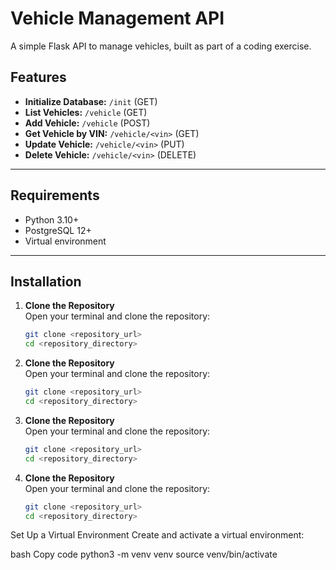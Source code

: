 # Vehicle Management API

A simple Flask API to manage vehicles, built as part of a coding exercise.

## Features
- **Initialize Database:** `/init` (GET)
- **List Vehicles:** `/vehicle` (GET)
- **Add Vehicle:** `/vehicle` (POST)
- **Get Vehicle by VIN:** `/vehicle/<vin>` (GET)
- **Update Vehicle:** `/vehicle/<vin>` (PUT)
- **Delete Vehicle:** `/vehicle/<vin>` (DELETE)

---

## Requirements
- Python 3.10+
- PostgreSQL 12+
- Virtual environment

---

## Installation

1. **Clone the Repository**  
   Open your terminal and clone the repository:
   ```bash
   git clone <repository_url>
   cd <repository_directory>

2. **Clone the Repository**  
   Open your terminal and clone the repository:
   ```bash
   git clone <repository_url>
   cd <repository_directory>

3. **Clone the Repository**  
   Open your terminal and clone the repository:
   ```bash
   git clone <repository_url>
   cd <repository_directory>

4. **Clone the Repository**  
   Open your terminal and clone the repository:
   ```bash
   git clone <repository_url>
   cd <repository_directory>

Set Up a Virtual Environment
Create and activate a virtual environment:

bash
Copy code
python3 -m venv venv
source venv/bin/activate
